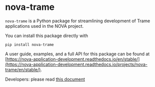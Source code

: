 nova-trame
==========

`nova-trame` is a Python package for streamlining development of Trame applications used in the NOVA project.

You can install this package directly with

```commandline
pip install nova-trame
```

A user guide, examples, and a full API for this package can be found at [https://nova-application-development.readthedocs.io/en/stable/](https://nova-application-development.readthedocs.io/projects/nova-trame/en/stable/).

Developers: please read [this document](DEVELOPMENT.md)
